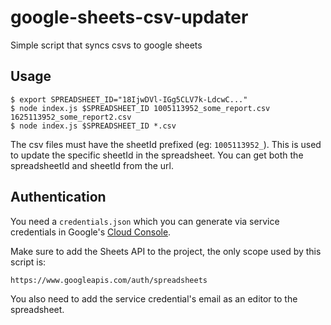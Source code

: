 
# google-sheets-csv-updater

Simple script that syncs csvs to google sheets

## Usage

```
$ export SPREADSHEET_ID="18IjwDVl-IGg5CLV7k-LdcwC..."
$ node index.js $SPREADSHEET_ID 1005113952_some_report.csv 1625113952_some_report2.csv 
$ node index.js $SPREADSHEET_ID *.csv
```

The csv files must have the sheetId prefixed (eg: `1005113952_`). This is used
to update the specific sheetId in the spreadsheet. You can get both the
spreadsheetId and sheetId from the url.

## Authentication

You need a `credentials.json` which you can generate via service credentials in
Google's [Cloud Console](https://console.cloud.google.com).

Make sure to add the Sheets API to the project, the only scope used by this script is:

`https://www.googleapis.com/auth/spreadsheets`

You also need to add the service credential's email as an editor to the spreadsheet.

